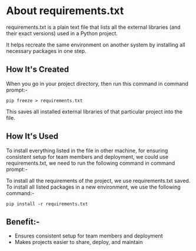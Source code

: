 # About requirements.txt

requirements.txt is a plain text file that lists all the external libraries (and their exact versions) used in a Python project.

It helps recreate the same environment on another system by installing all necessary packages in one step.

## How It's Created

When you go in your project directory, then run this command in command prompt:-

    pip freeze > requirements.txt 
This saves all installed external libraries of that particular project into the file.

## How It's Used

To install everything listed in the file in other machine, for ensuring consistent setup for team members and deployment, 
we could use requirements.txt, we need to run the following command in command prompt:-



To install all the requirements of the project, we use requirements.txt saved. To install all listed packages in a new environment, we use the following command:-

    pip install -r requirements.txt
## Benefit:-
* Ensures consistent setup for team members and deployment
* Makes projects easier to share, deploy, and maintain